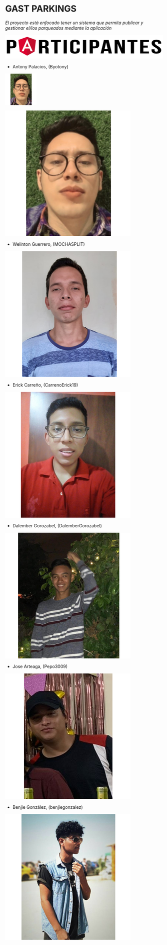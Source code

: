 # GAST PARKINGS

_El proyecto está enfocado tener  un sistema que permita publicar y gestionar el/los parqueados mediante la aplicación_

![Participantes](https://github.com/Byotony/logospng/blob/main/PNG/Participantes.png)

- Antony Palacios, (Byotony)

<img src="https://github.com/Byotony/logospng/blob/main/PNG/Byonetta.png" width="100" height="100" />

![Byonetta](https://github.com/Byotony/logospng/blob/main/PNG/Byonetta.png)
- Welinton Guerrero, (MOCHASPLIT)

![Mocha](https://github.com/Byotony/logospng/blob/main/PNG/Guerrero.png)
- Erick Carreño, (CarrenoErick19)

![Rogger](https://github.com/Byotony/logospng/blob/main/PNG/Rogger.png)
- Dalember Gorozabel, (DalemberGorozabel)

![Dalember](https://github.com/Byotony/logospng/blob/main/PNG/DALEMBER.png)
- Jose Arteaga, (Pepo3009)

![Pepo](https://github.com/Byotony/logospng/blob/main/PNG/pepo.png)
- Benjie González, (benjiegonzalez)

![Benjie](https://github.com/Byotony/logospng/blob/main/PNG/Benjie.png)


